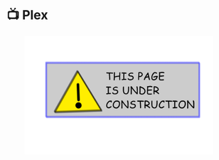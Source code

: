 # 📺 Plex

<figure><img src="../.gitbook/assets/image (7).png" alt=""><figcaption></figcaption></figure>
